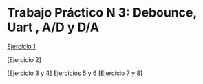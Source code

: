 # Trabajo Práctico N 3: Debounce, Uart , A/D y D/A

[Ejercicio 1 ](https://github.com/mollykei/SE_G2/blob/master/TP3/Documentaci%C3%B3n%20de%20funciones.md)

[Ejercicio 2]

[Ejercicio 3 y 4]
[Ejercicios 5 y 6](https://github.com/nachocarballeda/embebidos_fiuba/wiki/TP3-ej-5-y-6)
[Ejercicio 7 y 8]
